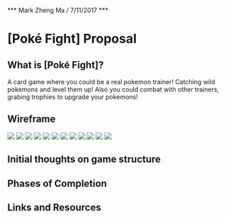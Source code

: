 *** Mark Zheng Ma / 7/11/2017 ***

# [Poké Fight] Proposal

## What is [Poké Fight]?

A card game where you could be a real pokemon trainer! Catching wild pokemons and level them up! Also you could combat with other trainers, grabing trophies to upgrade your pokemons!

## Wireframe

![](Wireframe/1.JPG)
![](Wireframe/2.JPG)
![](Wireframe/3.JPG)
![](Wireframe/4.JPG)
![](Wireframe/5.JPG)
![](Wireframe/6.JPG)
![](Wireframe/7.JPG)
![](Wireframe/8.JPG)
![](Wireframe/9.JPG)
![](Wireframe/10.JPG)
![](Wireframe/11.JPG)
![](Wireframe/12.JPG)


## Initial thoughts on game structure



## Phases of Completion



## Links and Resources